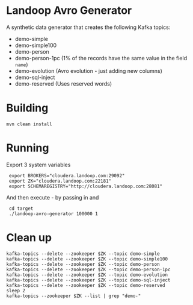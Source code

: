 # Landoop Avro Generator

A synthetic data generator that creates the following Kafka topics: 

 + demo-simple
 + demo-simple100
 + demo-person
 + demo-person-1pc (1% of the records have the same value in the field `name`)
 + demo-evolution  (Avro evolution - just adding new columns)
 + demo-sql-inject
 + demo-reserved   (Uses reserved words) 

# Building
    
    mvn clean install 

# Running

Export 3 system variables 

     export BROKERS="cloudera.landoop.com:29092"
     export ZK="cloudera.landoop.com:22181"
     export SCHEMAREGISTRY="http://cloudera.landoop.com:28081"

And then execute - by passing in <number of messages> and <partitions>

     cd target
     ./landoop-avro-generator 100000 1
    
# Clean up

    kafka-topics --delete --zookeeper $ZK --topic demo-simple
    kafka-topics --delete --zookeeper $ZK --topic demo-simple100
    kafka-topics --delete --zookeeper $ZK --topic demo-person
    kafka-topics --delete --zookeeper $ZK --topic demo-person-1pc
    kafka-topics --delete --zookeeper $ZK --topic demo-evolution
    kafka-topics --delete --zookeeper $ZK --topic demo-sql-inject
    kafka-topics --delete --zookeeper $ZK --topic demo-reserved
    sleep 2
    kafka-topics --zookeeper $ZK --list | grep "demo-"
